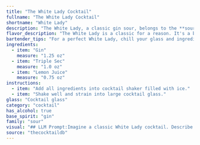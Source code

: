 ```yaml
---
title: "The White Lady Cocktail"
fullname: "The White Lady Cocktail"
shortname: "White Lady"
description: "The White Lady, a classic gin sour, belongs to the **sour family**, characterized by a base spirit, citrus juice, and sweetener. Originating in the 1920s at Harry's New York Bar in Paris, it's a refreshing and tart cocktail with a rich history. "
flavor_description: "The White Lady is a classic for a reason. It's a beautifully balanced blend of citrus and gin, with a refreshing, tart sweetness. The lemon juice provides the acidity, the Triple Sec adds a subtle orange flavor and sweetness, and the gin rounds it all out with its botanical notes. It's light and crisp, making it a perfect cocktail for any occasion. "
bartender_tips: "For a perfect White Lady, chill your glass and ingredients beforehand. Shake vigorously with ice to ensure proper dilution and a frosty texture. Use fresh lemon juice for optimal flavor. Strain into the chilled glass and garnish with a lemon twist.  Don't over-shake or you'll get a cloudy cocktail. "
ingredients:
  - item: "Gin"
    measure: "1.25 oz"
  - item: "Triple Sec"
    measure: "1.0 oz"
  - item: "Lemon Juice"
    measure: "0.75 oz"
instructions:
  - item: "Add all ingredients into cocktail shaker filled with ice."
  - item: "Shake well and strain into large cocktail glass."
glass: "Cocktail glass"
category: "cocktail"
has_alcohol: true
base_spirit: "gin"
family: "sour"
visual: "## LLM Prompt:Imagine a classic White Lady cocktail. Describe its appearance in detail, focusing on:* **Color:** What shade of white is the cocktail? Does it have any hints of yellow or transparency?* **Texture:** Is it clear, cloudy, or slightly hazy? How about the foam or froth on top, if any?* **Garnish:**  What kind of garnish is commonly used with a White Lady? How does it complement the color and texture of the drink? * **Glassware:** What type of glass is the cocktail typically served in? How does the shape of the glass enhance the visual appeal? Remember to use vivid and descriptive language to paint a picture of the White Lady's appearance in the reader's mind. "
source: "thecocktaildb"
---
```


